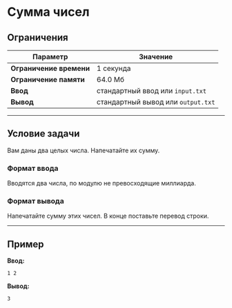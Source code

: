 # Сумма чисел

## Ограничения

| Параметр             | Значение            |
|----------------------|---------------------|
| **Ограничение времени**   | 1 секунда           |
| **Ограничение памяти**    | 64.0 Мб             |
| **Ввод**                 | стандартный ввод или `input.txt` |
| **Вывод**                | стандартный вывод или `output.txt` |

---

## Условие задачи

Вам даны два целых числа. Напечатайте их сумму.

### Формат ввода

Вводятся два числа, по модулю не превосходящие миллиарда.

### Формат вывода

Напечатайте сумму этих чисел. В конце поставьте перевод строки.

---

## Пример

**Ввод:**
```
1 2
```

**Вывод:**
```
3
```